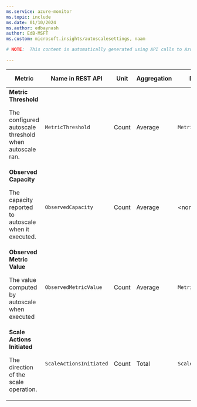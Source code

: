 ```yaml
---
ms.service: azure-monitor
ms.topic: include
ms.date: 01/10/2024
ms.author: edbaynash
author: EdB-MSFT
ms.custom: microsoft.insights/autoscalesettings, naam

# NOTE:  This content is automatically generated using API calls to Azure. Any edits made on these files will be overwritten in the next run of the script. 
 
---
```


  
  
|Metric|Name in REST API|Unit|Aggregation|Dimensions|Time Grains|DS Export|
|---|---|---|---|---|---|---|
|**Metric Threshold**<p><p>The configured autoscale threshold when autoscale ran. |`MetricThreshold` |Count |Average |`MetricTriggerRule`|PT1M |Yes|
|**Observed Capacity**<p><p>The capacity reported to autoscale when it executed. |`ObservedCapacity` |Count |Average |\<none\>|PT1M |Yes|
|**Observed Metric Value**<p><p>The value computed by autoscale when executed |`ObservedMetricValue` |Count |Average |`MetricTriggerSource`|PT1M |Yes|
|**Scale Actions Initiated**<p><p>The direction of the scale operation. |`ScaleActionsInitiated` |Count |Total |`ScaleDirection`|PT1M |Yes|